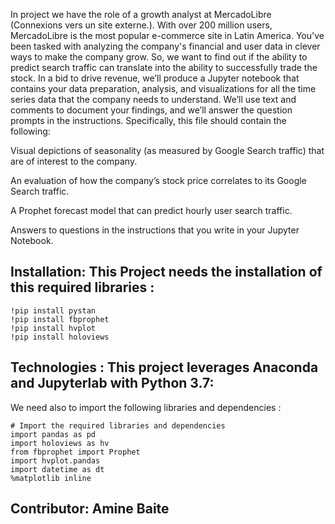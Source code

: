 In project we have the role of  a growth analyst at MercadoLibre (Connexions vers un site externe.). With over 200 million users, MercadoLibre is the most popular e-commerce site in Latin America. You've been tasked with analyzing the company's financial and user data in clever ways to make the company grow. So, we want to find out if the ability to predict search traffic can translate into the ability to successfully trade the stock.
In a bid to drive revenue, we’ll produce a Jupyter notebook that contains your data preparation, analysis, and visualizations for all the time series data that the company needs to understand. We’ll use text and comments to document your findings, and we’ll answer the question prompts in the instructions. Specifically, this file should contain the following:

Visual depictions of seasonality (as measured by Google Search traffic) that are of interest to the company.

An evaluation of how the company’s stock price correlates to its Google Search traffic.

A Prophet forecast model that can predict hourly user search traffic.

Answers to questions in the instructions that you write in your Jupyter Notebook.


## Installation: This Project needs the installation of this required libraries : 
```
!pip install pystan
!pip install fbprophet
!pip install hvplot
!pip install holoviews
`````



## Technologies : This project leverages Anaconda and Jupyterlab with Python 3.7:

We need also to import the following libraries and dependencies :
```
# Import the required libraries and dependencies
import pandas as pd
import holoviews as hv
from fbprophet import Prophet
import hvplot.pandas
import datetime as dt
%matplotlib inline
````



## Contributor: Amine Baite
